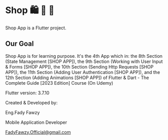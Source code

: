 # Shop 🛍 🛒 🏬

Shop App is a Flutter project.

## Our Goal

Shop App is for learning purpose.
It's the 4th App which in:
the 8th Section (State Management [SHOP APP]),
the 9th Section (Working with User Input & Forms [SHOP APP]),
the 10th Section (Sending Http Requests [SHOP APP]),
the 11th Section (Adding User Authentication [SHOP APP]), and
the 12th Section (Adding Animations [SHOP APP])
of Flutter & Dart - The Complete Guide [2023 Edition] Course (On Udemy)

Flutter version: 3.7.10

Created & Developed by:

Eng.Fady Fawzy

Mobile Application Developer

FadyFawzy.Official@gmail.com
